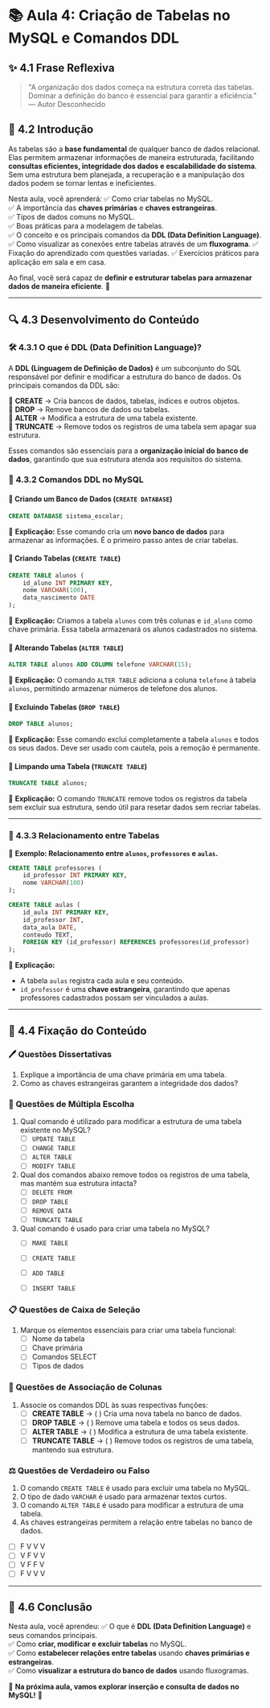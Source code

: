 # 📚 Aula 4: Criação de Tabelas no MySQL e Comandos DDL

## ✨ 4.1 Frase Reflexiva

> "A organização dos dados começa na estrutura correta das tabelas. Dominar a definição do banco é essencial para garantir a eficiência." — Autor Desconhecido

## 🏁 4.2 Introdução

As tabelas são a **base fundamental** de qualquer banco de dados relacional. Elas permitem armazenar informações de maneira estruturada, facilitando **consultas eficientes, integridade dos dados e escalabilidade do sistema**. Sem uma estrutura bem planejada, a recuperação e a manipulação dos dados podem se tornar lentas e ineficientes.

Nesta aula, você aprenderá:
✅ Como criar tabelas no MySQL.  
✅ A importância das **chaves primárias** e **chaves estrangeiras**.  
✅ Tipos de dados comuns no MySQL.  
✅ Boas práticas para a modelagem de tabelas.  
✅ O conceito e os principais comandos da **DDL (Data Definition Language)**.  
✅ Como visualizar as conexões entre tabelas através de um **fluxograma**.
✅ Fixação do aprendizado com questões variadas.
✅ Exercícios práticos para aplicação em sala e em casa.

Ao final, você será capaz de **definir e estruturar tabelas para armazenar dados de maneira eficiente**. 🚀

---

## 🔍 4.3 Desenvolvimento do Conteúdo

### **🛠️ 4.3.1 O que é DDL (Data Definition Language)?**

A **DDL (Linguagem de Definição de Dados)** é um subconjunto do SQL responsável por definir e modificar a estrutura do banco de dados. Os principais comandos da DDL são:

🔹 **CREATE** → Cria bancos de dados, tabelas, índices e outros objetos.  
🔹 **DROP** → Remove bancos de dados ou tabelas.  
🔹 **ALTER** → Modifica a estrutura de uma tabela existente.  
🔹 **TRUNCATE** → Remove todos os registros de uma tabela sem apagar sua estrutura.

Esses comandos são essenciais para a **organização inicial do banco de dados**, garantindo que sua estrutura atenda aos requisitos do sistema.

### **📌 4.3.2 Comandos DDL no MySQL**

#### **🔹 Criando um Banco de Dados (`CREATE DATABASE`)**
```sql
CREATE DATABASE sistema_escolar;
```
📌 **Explicação:** Esse comando cria um **novo banco de dados** para armazenar as informações. É o primeiro passo antes de criar tabelas.

#### **🔹 Criando Tabelas (`CREATE TABLE`)**
```sql
CREATE TABLE alunos (
    id_aluno INT PRIMARY KEY,
    nome VARCHAR(100),
    data_nascimento DATE
);
```
📌 **Explicação:** Criamos a tabela `alunos` com três colunas e `id_aluno` como chave primária. Essa tabela armazenará os alunos cadastrados no sistema.

#### **🔹 Alterando Tabelas (`ALTER TABLE`)**
```sql
ALTER TABLE alunos ADD COLUMN telefone VARCHAR(15);
```
📌 **Explicação:** O comando `ALTER TABLE` adiciona a coluna `telefone` à tabela `alunos`, permitindo armazenar números de telefone dos alunos.

#### **🔹 Excluindo Tabelas (`DROP TABLE`)**
```sql
DROP TABLE alunos;
```
📌 **Explicação:** Esse comando exclui completamente a tabela `alunos` e todos os seus dados. Deve ser usado com cautela, pois a remoção é permanente.

#### **🔹 Limpando uma Tabela (`TRUNCATE TABLE`)**
```sql
TRUNCATE TABLE alunos;
```
📌 **Explicação:** O comando `TRUNCATE` remove todos os registros da tabela sem excluir sua estrutura, sendo útil para resetar dados sem recriar tabelas.

---

### **🔗 4.3.3 Relacionamento entre Tabelas**

📌 **Exemplo: Relacionamento entre `alunos`, `professores` e `aulas`.**

```sql
CREATE TABLE professores (
    id_professor INT PRIMARY KEY,
    nome VARCHAR(100)
);

CREATE TABLE aulas (
    id_aula INT PRIMARY KEY,
    id_professor INT,
    data_aula DATE,
    conteudo TEXT,
    FOREIGN KEY (id_professor) REFERENCES professores(id_professor)
);
```

📌 **Explicação:**
- A tabela `aulas` registra cada aula e seu conteúdo.
- `id_professor` é uma **chave estrangeira**, garantindo que apenas professores cadastrados possam ser vinculados a aulas.

---

## 📝 4.4 Fixação do Conteúdo

### **🖊️ Questões Dissertativas**

1. Explique a importância de uma chave primária em uma tabela.
2. Como as chaves estrangeiras garantem a integridade dos dados?

### **📝 Questões de Múltipla Escolha**

1. Qual comando é utilizado para modificar a estrutura de uma tabela existente no MySQL?
   - [ ] `UPDATE TABLE`
   - [ ] `CHANGE TABLE`
   - [ ] `ALTER TABLE`
   - [ ] `MODIFY TABLE`

2. Qual dos comandos abaixo remove todos os registros de uma tabela, mas mantém sua estrutura intacta?
   - [ ] `DELETE FROM`
   - [ ] `DROP TABLE`
   - [ ] `REMOVE DATA`
   - [ ] `TRUNCATE TABLE`

1. Qual comando é usado para criar uma tabela no MySQL?
   - [ ] `MAKE TABLE`
   - [ ] `CREATE TABLE`
   - [ ] `ADD TABLE`
   - [ ] `INSERT TABLE`


### **📋 Questões de Caixa de Seleção**

1. Marque os elementos essenciais para criar uma tabela funcional:
   - [ ] Nome da tabela
   - [ ] Chave primária
   - [ ] Comandos SELECT
   - [ ] Tipos de dados

### **🔗 Questões de Associação de Colunas**

1. Associe os comandos DDL às suas respectivas funções:
   - [ ] **CREATE TABLE** → ( ) Cria uma nova tabela no banco de dados.
   - [ ] **DROP TABLE** → ( ) Remove uma tabela e todos os seus dados.
   - [ ] **ALTER TABLE** → ( ) Modifica a estrutura de uma tabela existente.
   - [ ] **TRUNCATE TABLE** → ( ) Remove todos os registros de uma tabela, mantendo sua estrutura.

### **⚖️ Questões de Verdadeiro ou Falso**

1. O comando `CREATE TABLE` é usado para excluir uma tabela no MySQL.
2. O tipo de dado `VARCHAR` é usado para armazenar textos curtos.
3. O comando `ALTER TABLE` é usado para modificar a estrutura de uma tabela.
4. As chaves estrangeiras permitem a relação entre tabelas no banco de dados.

- [ ] F V V V  
- [ ] V F V V  
- [ ] V F F V  
- [ ] F V V V  

---

## 🏁 4.6 Conclusão

Nesta aula, você aprendeu:
✅ O que é **DDL (Data Definition Language)** e seus comandos principais.  
✅ Como **criar, modificar e excluir tabelas** no MySQL.  
✅ Como **estabelecer relações entre tabelas** usando **chaves primárias e estrangeiras**.  
✅ Como **visualizar a estrutura do banco de dados** usando fluxogramas.

📌 **Na próxima aula, vamos explorar inserção e consulta de dados no MySQL!** 🚀
